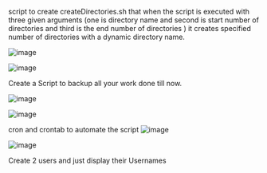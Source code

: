 
script to create  createDirectories.sh that when the script is executed with three given arguments (one is directory name and second is start number of directories and third is the end number of directories ) it creates specified number of directories with a dynamic directory name.

![image](https://user-images.githubusercontent.com/92623347/227125291-11b324dd-1a63-42a8-b9de-e470dbf5f904.png)

![image](https://user-images.githubusercontent.com/92623347/227125699-98cdea81-151b-4a92-a1ef-4cf3f3752ed3.png)

Create a Script to backup all your work done till now.

![image](https://user-images.githubusercontent.com/92623347/227126160-0e7ee219-26c5-4068-bc64-3e6323343cea.png)

![image](https://user-images.githubusercontent.com/92623347/227126441-285e4559-399a-4894-b262-52daf7a40c9e.png)

cron and crontab to automate the script
![image](https://user-images.githubusercontent.com/92623347/227127132-b2ec5581-1196-4d93-be7d-2f48fca5e829.png)

![image](https://user-images.githubusercontent.com/92623347/227127482-e21c28c3-669a-4773-a81c-fbd115a1dc1e.png)

Create 2 users and just display their Usernames






